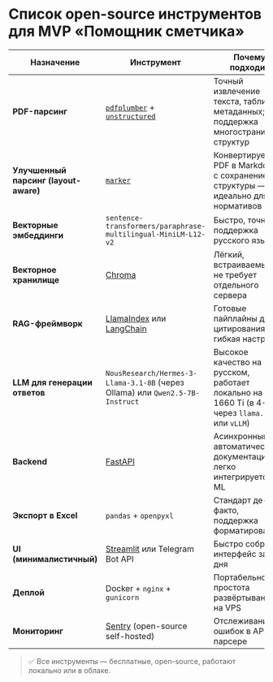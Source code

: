 # Список open-source инструментов для MVP «Помощник сметчика»

| Назначение | Инструмент | Почему подходит |
|-----------|-----------|-----------------|
| **PDF-парсинг** | [`pdfplumber`](https://github.com/jsvine/pdfplumber) + [`unstructured`](https://github.com/unstructured-io/unstructured) | Точный извлечение текста, таблиц, метаданных; поддержка многостраничных структур |
| **Улучшенный парсинг (layout-aware)** | [`marker`](https://github.com/VikParuchuri/marker) | Конвертирует PDF в Markdown с сохранением структуры — идеально для нормативов |
| **Векторные эмбеддинги** | `sentence-transformers/paraphrase-multilingual-MiniLM-L12-v2` | Быстро, точно, поддержка русского языка |
| **Векторное хранилище** | [Chroma](https://github.com/chroma-core/chroma) | Лёгкий, встраиваемый, не требует отдельного сервера |
| **RAG-фреймворк** | [LlamaIndex](https://github.com/run-llama/llama_index) или [LangChain](https://github.com/langchain-ai/langchain) | Готовые пайплайны для цитирования, гибкая настройка |
| **LLM для генерации ответов** | `NousResearch/Hermes-3-Llama-3.1-8B` (через Ollama) или `Qwen2.5-7B-Instruct` | Высокое качество на русском, работает локально на GTX 1660 Ti (в 4-bit через `llama.cpp` или `vLLM`) |
| **Backend** | [FastAPI](https://fastapi.tiangolo.com/) | Асинхронный, автоматическая документация, легко интегрируется с ML |
| **Экспорт в Excel** | `pandas` + `openpyxl` | Стандарт де-факто, поддержка форматирования |
| **UI (минималистичный)** | [Streamlit](https://streamlit.io/) или Telegram Bot API | Быстро собрать интерфейс за 1–2 дня |
| **Деплой** | Docker + `nginx` + `gunicorn` | Портабельность, простота развёртывания на VPS |
| **Мониторинг** | [Sentry](https://sentry.io/) (open-source self-hosted) | Отслеживание ошибок в API и парсере |

> ✅ Все инструменты — бесплатные, open-source, работают локально или в облаке.